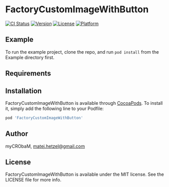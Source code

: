 # FactoryCustomImageWithButton

[![CI Status](https://img.shields.io/travis/myCRObaM/FactoryCustomImageWithButton.svg?style=flat)](https://travis-ci.org/myCRObaM/FactoryCustomImageWithButton)
[![Version](https://img.shields.io/cocoapods/v/FactoryCustomImageWithButton.svg?style=flat)](https://cocoapods.org/pods/FactoryCustomImageWithButton)
[![License](https://img.shields.io/cocoapods/l/FactoryCustomImageWithButton.svg?style=flat)](https://cocoapods.org/pods/FactoryCustomImageWithButton)
[![Platform](https://img.shields.io/cocoapods/p/FactoryCustomImageWithButton.svg?style=flat)](https://cocoapods.org/pods/FactoryCustomImageWithButton)

## Example

To run the example project, clone the repo, and run `pod install` from the Example directory first.

## Requirements

## Installation

FactoryCustomImageWithButton is available through [CocoaPods](https://cocoapods.org). To install
it, simply add the following line to your Podfile:

```ruby
pod 'FactoryCustomImageWithButton'
```

## Author

myCRObaM, matej.hetzel@gmail.com

## License

FactoryCustomImageWithButton is available under the MIT license. See the LICENSE file for more info.
